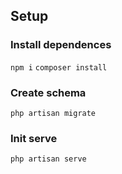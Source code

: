 ## Setup

### Install dependences
`npm i`
`composer install`

### Create schema
`php artisan migrate`

### Init serve
`php artisan serve`

